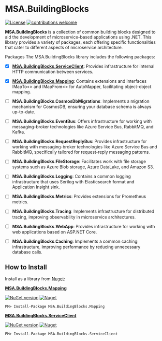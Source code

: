 # MSA.BuildingBlocks

[![License](https://img.shields.io/badge/license-MIT-blue.svg)](https://github.com/Marusyk/grok.net/blob/main/LICENSE)
[![contributions welcome](https://img.shields.io/badge/contributions-welcome-brightgreen.svg?style=flat)](https://github.com/Marusyk/grok.net/blob/main/CONTRIBUTING.md)

**MSA.BuildingBlocks** is a collection of common building blocks designed to aid the development of microservice-based applications using .NET. This library provides a variety of packages, each offering specific functionalities that cater to different aspects of microservice architecture.

Packages
The MSA.BuildingBlocks library includes the following packages:

* [x] [**MSA.BuildingBlocks.ServiceClient**](src/MSA.BuildingBlocks.ServiceClient/README.md): Provides infrastructure for internal HTTP communication between services.
* [x] [**MSA.BuildingBlocks.Mapping**](src/MSA.BuildingBlocks.Mapping/README.md): Contains extensions and interfaces IMapTo<> and IMapFrom<> for AutoMapper, facilitating object-object mapping.
* [ ] **MSA.BuildingBlocks.CosmosDbMigrations**: Implements a migration mechanism for CosmosDB, ensuring your database schema is always up-to-date.
* [ ] **MSA.BuildingBlocks.EventBus**: Offers infrastructure for working with messaging-broker technologies like Azure Service Bus, RabbitMQ, and Kafka.
* [ ] **MSA.BuildingBlocks.RequestReplyBus**: Provides infrastructure for working with messaging-broker technologies like Azure Service Bus and RabbitMQ, specifically tailored for request-reply messaging patterns.
* [ ] **MSA.BuildingBlocks.FileStorage**: Facilitates work with file storage systems such as Azure Blob storage, Azure DataLake, and Amazon S3.
* [ ] **MSA.BuildingBlocks.Logging**: Contains a common logging infrastructure that uses Serilog with Elasticsearch format and Application Insight sink.
* [ ] **MSA.BuildingBlocks.Metrics**: Provides extensions for Prometheus metrics.
* [ ] **MSA.BuildingBlocks.Tracing**: Implements infrastructure for distributed tracing, improving observability in microservice architectures.
* [ ] **MSA.BuildingBlocks.WebApp**: Provides infrastructure for working with web applications based on ASP.NET Core.
* [ ] **MSA.BuildingBlocks.Caching**: Implements a common caching infrastructure, improving performance by reducing unnecessary database calls.


## How to Install

Install as a library from [Nuget](https://www.nuget.org/packages?q=MSA.BuildingBlocks):

**[MSA.BuildingBlocks.Mapping](https://www.nuget.org/packages/MSA.BuildingBlocks.Mapping/)** 

[![NuGet version](https://img.shields.io/nuget/v/MSA.BuildingBlocks.Mapping.svg?logo=NuGet)](https://www.nuget.org/packages/MSA.BuildingBlocks.Mapping)
[![Nuget](https://img.shields.io/nuget/dt/MSA.BuildingBlocks.Mapping.svg)](https://www.nuget.org/packages/MSA.BuildingBlocks.Mapping)

    PM> Install-Package MSA.BuildingBlocks.Mapping

**[MSA.BuildingBlocks.ServiceClient](https://www.nuget.org/packages/MSA.BuildingBlocks.ServiceClient/)**

[![NuGet version](https://img.shields.io/nuget/v/MSA.BuildingBlocks.ServiceClient.svg?logo=NuGet)](https://www.nuget.org/packages/MSA.BuildingBlocks.ServiceClient)
[![Nuget](https://img.shields.io/nuget/dt/MSA.BuildingBlocks.ServiceClient.svg)](https://www.nuget.org/packages/MSA.BuildingBlocks.ServiceClient)

    PM> Install-Package MSA.BuildingBlocks.ServiceClient
